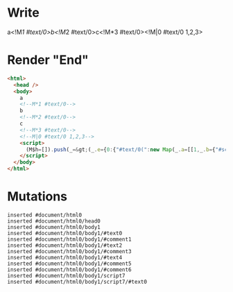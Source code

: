# Write
  a<!M*1 #text/0>b<!M*2 #text/0>c<!M*3 #text/0><!M|0 #text/0 1,2,3><script>(M$h=[]).push(_=>(_.e={0:{"#text/0(":new Map(_.a=[[1,_.b={"#scope":1}],[2,_.c={"#scope":2}],[3,_.d={"#scope":3}]]),"#scope":0},1:_.b,2:_.c,3:_.d}),[])</script>


# Render "End"
```html
<html>
  <head />
  <body>
    a
    <!--M*1 #text/0-->
    b
    <!--M*2 #text/0-->
    c
    <!--M*3 #text/0-->
    <!--M|0 #text/0 1,2,3-->
    <script>
      (M$h=[]).push(_=&gt;(_.e={0:{"#text/0(":new Map(_.a=[[1,_.b={"#scope":1}],[2,_.c={"#scope":2}],[3,_.d={"#scope":3}]]),"#scope":0},1:_.b,2:_.c,3:_.d}),[])
    </script>
  </body>
</html>
```

# Mutations
```
inserted #document/html0
inserted #document/html0/head0
inserted #document/html0/body1
inserted #document/html0/body1/#text0
inserted #document/html0/body1/#comment1
inserted #document/html0/body1/#text2
inserted #document/html0/body1/#comment3
inserted #document/html0/body1/#text4
inserted #document/html0/body1/#comment5
inserted #document/html0/body1/#comment6
inserted #document/html0/body1/script7
inserted #document/html0/body1/script7/#text0
```